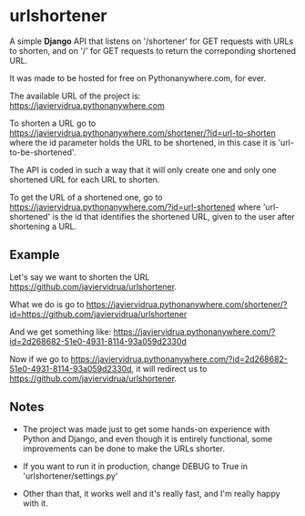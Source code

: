 # urlshortener
A simple **Django** API that listens on '/shortener' for GET requests with URLs to shorten, and on '/' for GET requests to return the correponding shortened URL.

It was made to be hosted for free on Pythonanywhere.com, for ever.

The available URL of the project is: https://javiervidrua.pythonanywhere.com

To shorten a URL go to https://javiervidrua.pythonanywhere.com/shortener/?id=url-to-shorten where the id parameter holds the URL to be shortened, in this case it is 'url-to-be-shortened'.

The API is coded in such a way that it will only create one and only one shortened URL for each URL to shorten.

To get the URL of a shortened one, go to https://javiervidrua.pythonanywhere.com/?id=url-shortened where 'url-shortened' is the id that identifies the shortened URL, given to the user after shortening a URL.

## Example

Let's say we want to shorten the URL https://github.com/javiervidrua/urlshortener.

What we do is go to https://javiervidrua.pythonanywhere.com/shortener/?id=https://github.com/javiervidrua/urlshortener

And we get something like: https://javiervidrua.pythonanywhere.com/?id=2d268682-51e0-4931-8114-93a059d2330d

Now if we go to https://javiervidrua.pythonanywhere.com/?id=2d268682-51e0-4931-8114-93a059d2330d, it will redirect us to https://github.com/javiervidrua/urlshortener.

## Notes

* The project was made just to get some hands-on experience with Python and Django, and even though it is entirely functional, some improvements can be done to make the URLs shorter.

* If you want to run it in production, change DEBUG to True in 'urlshortener/settings.py'

* Other than that, it works well and it's really fast, and I'm really happy with it.
